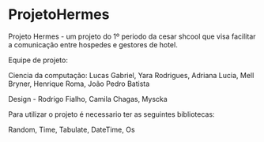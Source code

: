 # ProjetoHermes
Projeto Hermes - um projeto do 1º periodo da cesar shcool que visa facilitar a comunicação entre hospedes e gestores de hotel.

Equipe de projeto:

Ciencia da computação: Lucas Gabriel, Yara Rodrigues, Adriana Lucia, Mell Bryner, Henrique Roma, João Pedro Batista

Design - Rodrigo Fialho, Camila Chagas, Myscka

Para utilizar o projeto é necessario ter as seguintes bibliotecas:

Random, Time, Tabulate, DateTime, Os
